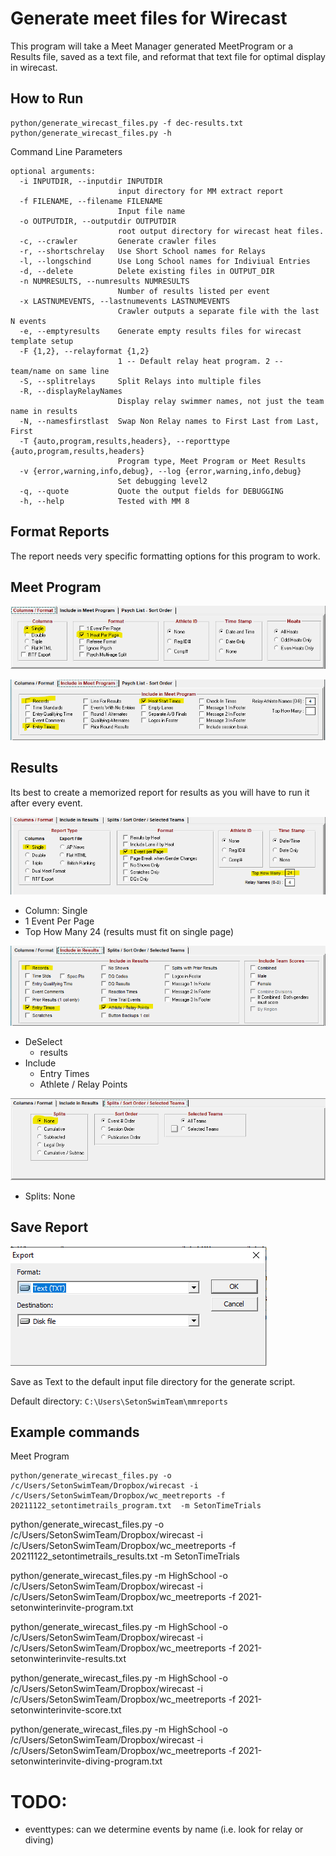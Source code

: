 # Generate meet files for Wirecast

This program will take a Meet Manager generated MeetProgram or a Results file, saved as a text file, and reformat that text file for optimal display in wirecast.

## How to Run
```
python/generate_wirecast_files.py -f dec-results.txt
python/generate_wirecast_files.py -h
```

Command Line Parameters

```
optional arguments:
  -i INPUTDIR, --inputdir INPUTDIR
                        input directory for MM extract report
  -f FILENAME, --filename FILENAME
                        Input file name
  -o OUTPUTDIR, --outputdir OUTPUTDIR
                        root output directory for wirecast heat files.
  -c, --crawler         Generate crawler files
  -r, --shortschrelay   Use Short School names for Relays
  -l, --longschind      Use Long School names for Indiviual Entries
  -d, --delete          Delete existing files in OUTPUT_DIR
  -n NUMRESULTS, --numresults NUMRESULTS
                        Number of results listed per event
  -x LASTNUMEVENTS, --lastnumevents LASTNUMEVENTS
                        Crawler outputs a separate file with the last N events
  -e, --emptyresults    Generate empty results files for wirecast template setup
  -F {1,2}, --relayformat {1,2}
                        1 -- Default relay heat program. 2 -- team/name on same line
  -S, --splitrelays     Split Relays into multiple files
  -R, --displayRelayNames
                        Display relay swimmer names, not just the team name in results
  -N, --namesfirstlast  Swap Non Relay names to First Last from Last, First
  -T {auto,program,results,headers}, --reporttype {auto,program,results,headers}
                        Program type, Meet Program or Meet Results
  -v {error,warning,info,debug}, --log {error,warning,info,debug}
                        Set debugging level2
  -q, --quote           Quote the output fields for DEBUGGING
  -h, --help            Tested with MM 8
```

## Format Reports
The report needs very specific formatting options for this program to work.

## Meet Program
![program column/format](img/program_options_columns.png )

![program include](img/program_options_include.png )



## Results

Its best to create a memorized report for results as you will have to run it after every event.

![results column/format](img/results_options_columns.png )

* Column: Single
* 1 Event Per Page
* Top How Many 24 (results must fit on single page)

![results Include](img/results_options_include.png )

* DeSelect
    * results
* Include
    * Entry Times
    * Athlete / Relay Points

![results splits](img/results_options_splits.png )
* Splits: None



## Save Report

![Save as Text](img/report_saveas_text.png )

Save as Text to the default input file directory for the generate script. 

Default directory: 
```C:\Users\SetonSwimTeam\mmreports```



## Example commands

Meet Program

```
python/generate_wirecast_files.py -o /c/Users/SetonSwimTeam/Dropbox/wirecast -i /c/Users/SetonSwimTeam/Dropbox/wc_meetreports -f 20211122_setontimetrails_program.txt  -m SetonTimeTrials
```

 python/generate_wirecast_files.py -o /c/Users/SetonSwimTeam/Dropbox/wirecast -i /c/Users/SetonSwimTeam/Dropbox/wc_meetreports -f 20211122_setontimetrails_results.txt  -m SetonTimeTrials

python/generate_wirecast_files.py -m HighSchool -o /c/Users/SetonSwimTeam/Dropbox/wirecast -i /c/Users/SetonSwimTeam/Dropbox/wc_meetreports -f 2021-setonwinterinvite-program.txt 

python/generate_wirecast_files.py -m HighSchool -o /c/Users/SetonSwimTeam/Dropbox/wirecast -i /c/Users/SetonSwimTeam/Dropbox/wc_meetreports -f 2021-setonwinterinvite-results.txt 

python/generate_wirecast_files.py -m HighSchool -o /c/Users/SetonSwimTeam/Dropbox/wirecast -i /c/Users/SetonSwimTeam/Dropbox/wc_meetreports -f 2021-setonwinterinvite-score.txt 

 python/generate_wirecast_files.py -m HighSchool -o /c/Users/SetonSwimTeam/Dropbox/wirecast -i /c/Users/SetonSwimTeam/Dropbox/wc_meetreports -f 2021-setonwinterinvite-diving-program.txt
# TODO:

* eventtypes: can we determine events by name (i.e. look for relay or diving)